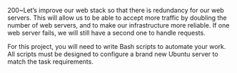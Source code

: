 200~Let’s improve our web stack so that there is redundancy for our web servers.
This will allow us to be able to accept more traffic by doubling the number of
web servers, and to make our infrastructure more reliable. If one web server fails, we will still have a second one to handle requests.

For this project, you will need to write Bash scripts to automate your work. All scripts must be designed to configure a brand new Ubuntu server to match the task requirements.
